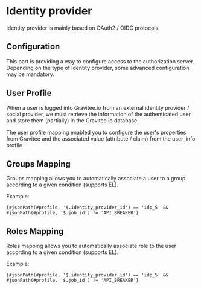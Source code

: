 # Identity provider

Identity provider is mainly based on OAuth2 / OIDC protocols.

## Configuration

This part is providing a way to configure access to the authorization server. Depending on the type of identity
provider, some advanced configuration may be mandatory.

## User Profile

When a user is logged into Gravitee.io from an external identity provider / social provider, we must retrieve the
information of the authenticated user and store them (partially) in the Gravitee.io database.

The user profile mapping enabled you to configure the user's properties from Gravitee and the associated value
(attribute / claim) from the user_info profile

## Groups Mapping

Groups mapping allows you to automatically associate a user to a group according to a given condition (supports EL).

Example:

```
{#jsonPath(#profile, '$.identity_provider_id') == 'idp_5' && #jsonPath(#profile, '$.job_id') != 'API_BREAKER'}
```

## Roles Mapping

Roles mapping allows you to automatically associate role to the user according to a given condition (supports EL).

Example:

```
{#jsonPath(#profile, '$.identity_provider_id') == 'idp_5' && #jsonPath(#profile, '$.job_id') != 'API_BREAKER'}
```
